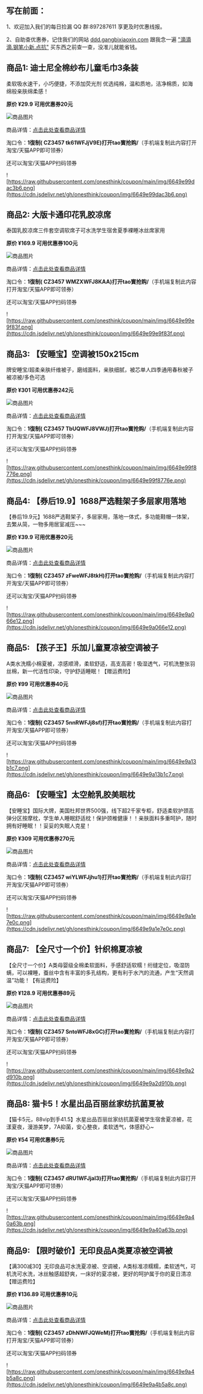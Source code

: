 ## 写在前面：

1、欢迎加入我们的每日捡漏 QQ 群:897287611 享更及时优惠线报。

2、自助查优惠券，记住我们的网站 [ddd.gangbixiaoxin.com](https://ddd.gangbixiaoxin.com) 跟我念一遍 ["滴滴滴.钢笔小新.点抗"](https://ddd.gangbixiaoxin.com) 买东西之前查一查，没准儿就能省钱。

## 商品1: 迪士尼全棉纱布儿童毛巾3条装

柔软吸水速干，小巧便捷，不添加荧光剂
优选纯棉，温和质地，洁净棉质，如海绵般亲肤绵柔感！

**原价 ¥29.9 可用优惠券20元**

![商品图片](https://img.alicdn.com/i4/2216766012808/O1CN01EUKyGY1Wc76o4hOYB_!!2216766012808-0-scmitem6000.jpg)

商品详情：[点击此处查看商品详情](https://s.click.taobao.com/t?e=m%3D2%26s%3DNOaAy0Ld%2BVdw4vFB6t2Z2ueEDrYVVa64yK8Cckff7TXLWlSKdGSYDoqNkSSnqn5f5x%2BIUlGKNpXWbLW7uhxyboGvCrJWHk1%2FTyVl44vrPmd3miNKHWpinpVm%2FOAUUFw71qrpxiwMoCNxc1AtbZGVSz1as9dE8xRAUY7hrUMeysSMHuv7RoNv0Q0jFsbsQ7KWxbK2%2B9zDagFBsyMA3KQezkBubpHNJzkBreoBRGM7uUhM8e6uf6bYAkCp4HRfjx%2BQlbRMz6GTKAYZjQKfJ2UQf03O4wtQ3K90XXhKrcBJdMzFuUUdHXsN7O4t3HfAkYtHX0%2B3obhRTo5xKmPmpIKZsA%3D%3D&amp;union_lens=lensId:TAPI@1716119955@213faecf_1186_18f90b8697c_28bd@01)

淘口令：**1復制( CZ3457 tk61WFJjV9E)打开tao寳抢购/**（手机端复制此内容打开淘宝/天猫APP即可领券）</p>

还可以淘宝/天猫APP扫码领券

![https://raw.githubusercontent.com/onesthink/coupon/main/img/6649e99dac3b6.png](https://cdn.jsdelivr.net/gh/onesthink/coupon/img/6649e99dac3b6.png)

## 商品2: 大版卡通印花乳胶凉席

泰国乳胶凉席三件套空调软席子可水洗学生宿舍夏季裸睡冰丝席家用

**原价 ¥169.9 可用优惠券100元**

![商品图片](https://img.alicdn.com/bao/uploaded/i4/2949768905/O1CN0141W7L52FeXtvp03CF_!!2949768905.jpg)

商品详情：[点击此处查看商品详情](https://s.click.taobao.com/t?e=m%3D2%26s%3Dka3V6UScTEdw4vFB6t2Z2ueEDrYVVa64XoO8tOebS%2BfLWlSKdGSYDoqNkSSnqn5flovu%2FCElQOvWbLW7uhxyboGvCrJWHk1%2FTyVl44vrPmd3miNKHWpinpVm%2FOAUUFw71qrpxiwMoCNxc1AtbZGVS5iDNWukBb8hUY5oU0BuQi0LZMqoQW%2BfuKGzo1lVxIioYaftlv1S6rM5uQchW02YqCCQOCstWi0uX0TRzqYTGK0fFep8r4klwTqn9c9j5x9SlbRMz6GTKAYZjQKfJ2UQf03O4wtQ3K90XXhKrcBJdMxd7Xi3AoSwpsI1YH%2Bh5fCbX0%2B3obhRTo5xKmPmpIKZsA%3D%3D&amp;union_lens=lensId:TAPI@1716119957@210790de_1160_18f90b86edd_a0bd@01)

淘口令：**1復制( CZ3457 WMZXWFJ8KAA)打开tao寳抢购/**（手机端复制此内容打开淘宝/天猫APP即可领券）</p>

还可以淘宝/天猫APP扫码领券

![https://raw.githubusercontent.com/onesthink/coupon/main/img/6649e99e9f83f.png](https://cdn.jsdelivr.net/gh/onesthink/coupon/img/6649e99e9f83f.png)

## 商品3: 【安睡宝】空调被150x215cm

牌安睡宝/超柔亲肤纤维被子，磨绒面料，亲肤细腻，被芯单人四季通用春秋被子被凉被/多色可选

**原价 ¥301 可用优惠券242元**

![商品图片](https://img.alicdn.com/bao/uploaded/i2/2430446735/O1CN01BE0Z7M1zcgNKpagtH_!!0-item_pic.jpg)

商品详情：[点击此处查看商品详情](https://s.click.taobao.com/t?e=m%3D2%26s%3DrVH3oJcEDyJw4vFB6t2Z2ueEDrYVVa64yK8Cckff7TXLWlSKdGSYDoqNkSSnqn5fMMgx22UI05bWbLW7uhxyboGvCrJWHk1%2FTyVl44vrPmd3miNKHWpinpVm%2FOAUUFw71qrpxiwMoCNxc1AtbZGVS%2B8x9PBx1nnFosqNemoWcUMLZMqoQW%2BfuKGzo1lVxIioJz8RD3u5YNCxBhcmJpReRQlICq2LE3nuVQRQYGTy3SP%2Fw93sE4FH68f60%2FMulHB3lbRMz6GTKAYZjQKfJ2UQf03O4wtQ3K90XH5t%2B8W%2BDyWOaEQLEcR%2FKhqqAcTVyPlBX0%2B3obhRTo5xKmPmpIKZsA%3D%3D&amp;union_lens=lensId:TAPI@1716119958@213f3154_0f59_18f90b873f4_dc88@01)

淘口令：**1復制( CZ3457 TbUQWFJ8VWJ)打开tao寳抢购/**（手机端复制此内容打开淘宝/天猫APP即可领券）</p>

还可以淘宝/天猫APP扫码领券

![https://raw.githubusercontent.com/onesthink/coupon/main/img/6649e99f8776e.png](https://cdn.jsdelivr.net/gh/onesthink/coupon/img/6649e99f8776e.png)

## 商品4: 【券后19.9】1688严选鞋架子多层家用落地

【券后19.9元】1688严选鞋架子，多层家用，落地一体式，多功能鞋帽一体架，去繁从简，一物多用居室减压~~~

**原价 ¥39.9 可用优惠券20元**

![商品图片](https://img.alicdn.com/i2/2217754010374/O1CN01xukJJS1EdL5OZyy13_!!2217754010374.jpg)

商品详情：[点击此处查看商品详情](https://s.click.taobao.com/t?e=m%3D2%26s%3DRP%2BolWuJsq5w4vFB6t2Z2ueEDrYVVa64yK8Cckff7TXLWlSKdGSYDoqNkSSnqn5f79%2FTFaMDK6TWbLW7uhxyboGvCrJWHk1%2FTyVl44vrPmd3miNKHWpinpVm%2FOAUUFw71qrpxiwMoCNxc1AtbZGVSzewOKqiC%2F0p7FvZvolRuHfNEPXytV9ALoS4zvCRUrqu8HzoCE%2BoP9%2FuavCqWerA2U4jRTpIZZR8flFPrcf%2FTHWZleIAYwcwU8idm8zn0G7pJE%2BP%2FHvKd4YbkJ5QxPS2Ci%2FKfJmqgrYAfWsUjZoD5RDYt34XyRMO%2FzC2x%2BaN97GJDseal0NfMDXJpWvVCAyWdKJn5AyUbPoV&amp;union_lens=lensId:TAPI@1716119959@21087013_118b_18f90b8790f_7e9a@01)

淘口令：**1復制( CZ3457 zFweWFJ8tkH)打开tao寳抢购/**（手机端复制此内容打开淘宝/天猫APP即可领券）</p>

还可以淘宝/天猫APP扫码领券

![https://raw.githubusercontent.com/onesthink/coupon/main/img/6649e9a066e12.png](https://cdn.jsdelivr.net/gh/onesthink/coupon/img/6649e9a066e12.png)

## 商品5: 【孩子王】乐加儿童夏凉被空调被子

A类水洗糯小棉夏被，凉感顺滑，柔软舒适，高支高密！吸湿透气，可机洗整张羽丝棉，新一代活性印染，守护舒适睡眠！【赠运费险】

**原价 ¥99 可用优惠券40元**

![商品图片](https://img.alicdn.com/i2/570031615/O1CN01cK5k4W1NniaRGX4ik_!!570031615.jpg)

商品详情：[点击此处查看商品详情](https://s.click.taobao.com/t?e=m%3D2%26s%3DYUYzSqlGI09w4vFB6t2Z2ueEDrYVVa64yK8Cckff7TXLWlSKdGSYDnk7ITI3J0BoJ1gyddu7kN%2FWbLW7uhxyboGvCrJWHk1%2FTyVl44vrPmd3miNKHWpinpVm%2FOAUUFw71qrpxiwMoCNxc1AtbZGVS4ytOw1JK2mr3i4LN4MxETOMHuv7RoNv0Q0jFsbsQ7KW32OeA1XdgTFBEdWmOnVqJiG29kGEEXOI6NmaHE5pugCavVhQNrF9oeYarMaIW0%2B%2FwzzMEQiiMytVkSKsL%2FKbNdOG7fwodBwmIHs0AZqaNkeRdn1VYxTpk%2FnINtDqiSKVca2JNko0gYMhhQs2DjqgEA%3D%3D&amp;union_lens=lensId:TAPI@1716119960@21508c4e_117f_18f90b87d5a_b928@01)

淘口令：**1復制( CZ3457 5nnRWFJj8sf)打开tao寳抢购/**（手机端复制此内容打开淘宝/天猫APP即可领券）</p>

还可以淘宝/天猫APP扫码领券

![https://raw.githubusercontent.com/onesthink/coupon/main/img/6649e9a13b1c7.png](https://cdn.jsdelivr.net/gh/onesthink/coupon/img/6649e9a13b1c7.png)

## 商品6: 【安睡宝】太空舱乳胶美眠枕

【安睡宝】国际大牌，美国杜邦世界500强，线下超2千家专柜，舒适柔软护颈高弹分区按摩枕，学生单人睡眠舒适枕！保护颈椎健康！！亲肤面料多重呵护，随时拥有好睡眠！！妥妥的失眠人克星！

**原价 ¥309 可用优惠券270元**

![商品图片](https://img.alicdn.com/i1/2430446735/O1CN019oxlfQ1zcgRWxEmDr_!!2430446735.jpg)

商品详情：[点击此处查看商品详情](https://s.click.taobao.com/t?e=m%3D2%26s%3DQXX2x1iSBHhw4vFB6t2Z2ueEDrYVVa64yK8Cckff7TXLWlSKdGSYDnk7ITI3J0Bo8sviUM61dt3WbLW7uhxyboGvCrJWHk1%2FTyVl44vrPmd3miNKHWpinpVm%2FOAUUFw71qrpxiwMoCNxc1AtbZGVS%2B8x9PBx1nnFosqNemoWcUMLZMqoQW%2BfuKGzo1lVxIioon4utoSu%2BWLPFxpS0Hy4cfYdEFgwES0VJdaKNP3cfy6bYA0MKvQ4kfIZEDq9P3yDZFjmpHqQI7U4%2BfirBrx7mM7AMx9cWAx%2BEiM%2FlSG%2FbZSSTKYU1XNDwxeCcwjgOIc2U1NVKZy3ECfGDF1NzTQoPw%3D%3D&amp;union_lens=lensId:TAPI@1716119962@21671615_1155_18f90b8819b_8c57@01)

淘口令：**1復制( CZ3457 wiYLWFJjhu1)打开tao寳抢购/**（手机端复制此内容打开淘宝/天猫APP即可领券）</p>

还可以淘宝/天猫APP扫码领券

![https://raw.githubusercontent.com/onesthink/coupon/main/img/6649e9a1e7e0c.png](https://cdn.jsdelivr.net/gh/onesthink/coupon/img/6649e9a1e7e0c.png)

## 商品7: 【全尺寸一个价】针织棉夏凉被

【全尺寸一个价】A类母婴级全棉柔软面料，手感舒适软糯！绗缝定位，吸湿防螨，可以裸睡，蚕丝中含有丰富的多孔结构，更有利于水汽的流通，产生“天然调温”功能！【有运费险】

**原价 ¥128.9 可用优惠券89元**

![商品图片](https://img.alicdn.com/bao/uploaded/i1/2212697199567/O1CN01vfmPnw2KXk7A8bKLM_!!0-item_pic.jpg)

商品详情：[点击此处查看商品详情](https://s.click.taobao.com/t?e=m%3D2%26s%3DjOyh0J9T%2Bt5w4vFB6t2Z2ueEDrYVVa64yK8Cckff7TXLWlSKdGSYDnk7ITI3J0Bot4hWD5k2kjPWbLW7uhxyboGvCrJWHk1%2FTyVl44vrPmd3miNKHWpinpVm%2FOAUUFw71qrpxiwMoCNxc1AtbZGVS9pZAkJNfgV92cimHn%2F7rC7NEPXytV9ALoS4zvCRUrquHKeC8Ag3nSYKsYDxBXt%2FOf6GKYvF2ALAm%2Bi2x6efkuVC0ZHMg%2B6JzMFir5Ujz5YHxvOtvv6SBZFTU1UpnLcQJ9kYvQZuIwx3oGeIQL4Fi9FI8liOCy6w1waDerQm7etzhgcbUccTft%2B228n1ngbVmA%3D%3D&amp;union_lens=lensId:TAPI@1716119963@21075122_116e_18f90b88604_3a24@01)

淘口令：**1復制( CZ3457 SntoWFJ8xGC)打开tao寳抢购/**（手机端复制此内容打开淘宝/天猫APP即可领券）</p>

还可以淘宝/天猫APP扫码领券

![https://raw.githubusercontent.com/onesthink/coupon/main/img/6649e9a2d910b.png](https://cdn.jsdelivr.net/gh/onesthink/coupon/img/6649e9a2d910b.png)

## 商品8: 猫卡5！水星出品百丽丝家纺抗菌夏被

【猫卡5元，88vip到手41.5】水星出品百丽丝家纺抗菌夏被学生宿舍夏凉被，花漾夏夜，漫游美梦，7A抑菌，安心整夜，柔软透气，体感舒心~

**原价 ¥54 可用优惠券5元**

![商品图片](https://img.alicdn.com/imgextra/i3/69900391/O1CN01jHPH6s1El7n3uF8Pw_!!69900391.png)

商品详情：[点击此处查看商品详情](https://s.click.taobao.com/t?e=m%3D2%26s%3D4q61XsenYcNw4vFB6t2Z2ueEDrYVVa64yK8Cckff7TXLWlSKdGSYDnk7ITI3J0Boxq3IhSJN6GTWbLW7uhxyboGvCrJWHk1%2FTyVl44vrPmd3miNKHWpinpVm%2FOAUUFw71qrpxiwMoCNxc1AtbZGVSz1as9dE8xRAUY7hrUMeysSMHuv7RoNv0Q0jFsbsQ7KWWcDEk3Lf6mjbL4%2FBQJf5DbxZ9rHJuQgICa01OXgOHj9kBC489GHfT4ffkkSA%2BtdQlbRMz6GTKAYZjQKfJ2UQf03O4wtQ3K90XXhKrcBJdMyK1E4v8UJ0EeR%2B1AEYYKInX0%2B3obhRTo5xKmPmpIKZsA%3D%3D&amp;union_lens=lensId:TAPI@1716119964@21365ea6_113d_18f90b88aa3_d0cb@01)

淘口令：**1復制( CZ3457 dRU1WFJjal3)打开tao寳抢购/**（手机端复制此内容打开淘宝/天猫APP即可领券）</p>

还可以淘宝/天猫APP扫码领券

![https://raw.githubusercontent.com/onesthink/coupon/main/img/6649e9a40a63b.png](https://cdn.jsdelivr.net/gh/onesthink/coupon/img/6649e9a40a63b.png)

## 商品9: 【限时破价】无印良品A类夏凉被空调被

【满300减30】无印良品可水洗夏凉被、空调被，A类标准凉糯糯，柔软透气，可机洗可水洗，冰丝触感超舒爽，一床好的夏凉被，更好的呵护属于你的夏日清凉【赠运费险】

**原价 ¥136.89 可用优惠券10元**

![商品图片](https://img.alicdn.com/imgextra/i1/1974132225/O1CN01j0c8is1SJ6CAm2DRx_!!1974132225.jpg)

商品详情：[点击此处查看商品详情](https://s.click.taobao.com/t?e=m%3D2%26s%3De%2BMiSRYhX89w4vFB6t2Z2ueEDrYVVa64yK8Cckff7TXLWlSKdGSYDnk7ITI3J0Bo5x%2BIUlGKNpXWbLW7uhxyboGvCrJWHk1%2FTyVl44vrPmd3miNKHWpinpVm%2FOAUUFw71qrpxiwMoCNxc1AtbZGVS228zTjtBLC1BwJs9pSKmVwLZMqoQW%2BfuKGzo1lVxIio3FV%2Flo1ZCzTqL1xBZeDRBgkCOgk5GgiCcB7wYZQeL9v5IUyZ5vqtnyC3iJh414FVlbRMz6GTKAYZjQKfJ2UQf03O4wtQ3K90XXhKrcBJdMzsK6JEp7vgCYwk3G7h9Z85X0%2B3obhRTo5xKmPmpIKZsA%3D%3D&amp;union_lens=lensId:TAPI@1716119965@213dab6b_1188_18f90b88f42_c701@01)

淘口令：**1復制( CZ3457 zDhNWFJQWeM)打开tao寳抢购/**（手机端复制此内容打开淘宝/天猫APP即可领券）</p>

还可以淘宝/天猫APP扫码领券

![https://raw.githubusercontent.com/onesthink/coupon/main/img/6649e9a4b5a8c.png](https://cdn.jsdelivr.net/gh/onesthink/coupon/img/6649e9a4b5a8c.png)

